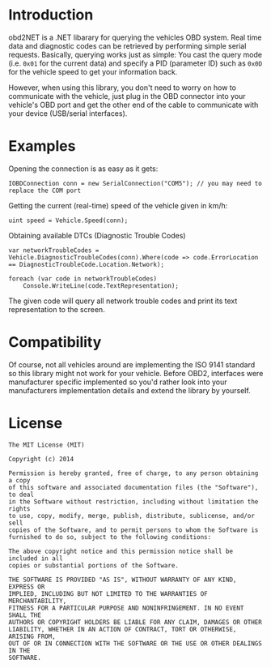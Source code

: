 Introduction
===
obd2NET is a .NET libarary for querying the vehicles OBD system. Real time data and diagnostic codes can be retrieved by performing simple serial requests. Basically, querying works just as simple: You cast the query mode (i.e. `0x01` for the current data) and specify a PID (parameter ID) such as `0x0D` for the vehicle speed to get your information back.

However, when using this library, you don't need to worry on how to communicate with the vehicle, just plug in the OBD connector into your vehicle's OBD port and get the other end of the cable to communicate with your device (USB/serial interfaces).

Examples
===
Opening the connection is as easy as it gets:

    IOBDConnection conn = new SerialConnection("COM5"); // you may need to replace the COM port
    
Getting the current (real-time) speed of the vehicle given in km/h:

    uint speed = Vehicle.Speed(conn);
    
    
Obtaining available DTCs (Diagnostic Trouble Codes)


    var networkTroubleCodes = Vehicle.DiagnosticTroubleCodes(conn).Where(code => code.ErrorLocation == DiagnosticTroubleCode.Location.Network);

    foreach (var code in networkTroubleCodes)
        Console.WriteLine(code.TextRepresentation);
    
The given code will query all network trouble codes and print its text representation to the screen.
           

Compatibility
===
Of course, not all vehicles around are implementing the ISO 9141 standard so this library might not work for your vehicle. Before OBD2, interfaces were manufacturer specific implemented so you'd rather look into your manufacturers implementation details and extend the library by yourself.


License
===
  
    The MIT License (MIT)
    
    Copyright (c) 2014 
    
    Permission is hereby granted, free of charge, to any person obtaining a copy
    of this software and associated documentation files (the "Software"), to deal
    in the Software without restriction, including without limitation the rights
    to use, copy, modify, merge, publish, distribute, sublicense, and/or sell
    copies of the Software, and to permit persons to whom the Software is
    furnished to do so, subject to the following conditions:
    
    The above copyright notice and this permission notice shall be included in all
    copies or substantial portions of the Software.
    
    THE SOFTWARE IS PROVIDED "AS IS", WITHOUT WARRANTY OF ANY KIND, EXPRESS OR
    IMPLIED, INCLUDING BUT NOT LIMITED TO THE WARRANTIES OF MERCHANTABILITY,
    FITNESS FOR A PARTICULAR PURPOSE AND NONINFRINGEMENT. IN NO EVENT SHALL THE
    AUTHORS OR COPYRIGHT HOLDERS BE LIABLE FOR ANY CLAIM, DAMAGES OR OTHER
    LIABILITY, WHETHER IN AN ACTION OF CONTRACT, TORT OR OTHERWISE, ARISING FROM,
    OUT OF OR IN CONNECTION WITH THE SOFTWARE OR THE USE OR OTHER DEALINGS IN THE
    SOFTWARE.
